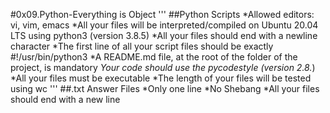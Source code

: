 #0x09.Python-Everything is Object
'''
##Python Scripts
*Allowed editors: vi, vim, emacs
*All your files will be interpreted/compiled on Ubuntu 20.04 LTS using python3 (version 3.8.5)
*All your files should end with a newline character
*The first line of all your script files should be exactly #!/usr/bin/python3
*A README.md file, at the root of the folder of the project, is mandatory
*Your code should use the pycodestyle (version 2.8.*)
*All your files must be executable
*The length of your files will be tested using wc
'''
##.txt Answer Files
*Only one line
*No Shebang
*All your files should end with a new line
